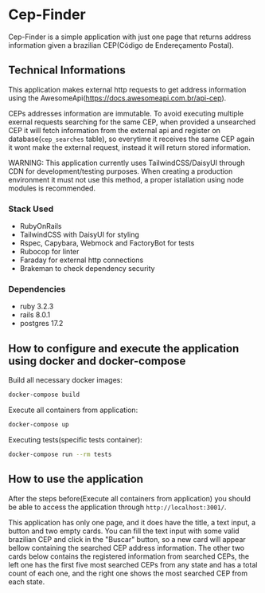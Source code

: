 # Cep-Finder
Cep-Finder is a simple application with just one page that returns address information given a brazilian CEP(Código de Endereçamento Postal).

## Technical Informations
This application makes external http requests to get address information using the AwesomeApi(https://docs.awesomeapi.com.br/api-cep).

CEPs addresses information are immutable. To avoid executing multiple exernal requests searching for the same CEP, when provided a unsearched CEP it will fetch information from the external api and register on database(`cep_searches` table), so everytime it receives the same CEP again it wont make the external request, instead it will return stored information.

WARNING: This application currently uses TailwindCSS/DaisyUI through CDN for development/testing purposes. When creating a production environment it must not use this method, a proper istallation using node modules is recommended.
### Stack Used
- RubyOnRails
- TailwindCSS with DaisyUI for styling
- Rspec, Capybara, Webmock and FactoryBot for tests
- Rubocop for linter
- Faraday for external http connections
- Brakeman to check dependency security

### Dependencies
- ruby 3.2.3
- rails 8.0.1
- postgres 17.2


## How to configure and execute the application using docker and docker-compose

Build all necessary docker images:
```bash
docker-compose build
```

Execute all containers from application:
```bash
docker-compose up
```

Executing tests(specific tests container):
```bash
docker-compose run --rm tests
```

## How to use the application
After the steps before(Execute all containers from application) you should be able to access the application through `http://localhost:3001/`.

This application has only one page, and it does have the title, a text input, a button and two empty cards. You can fill the text input with some valid brazilian CEP and click in the "Buscar" button, so a new card will appear bellow containing the searched CEP address information. The other two cards below contains the registered information from searched CEPs, the left one has the first five most searched CEPs from any state and has a total count of each one, and the right one shows the most searched CEP from each state.
